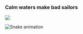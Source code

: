 ### Calm waters make bad sailors

<img src="https://github.com/raulkist/github_snake/blob/output/github-contribution-grid-snake.svg">

![Snake animation](https://github.com/eagrundy/eagrundy/blob/output/github-contribution-grid-snake.svg)

<!--
**rkist/rkist** is a ✨ _special_ ✨ repository because its `README.md` (this file) appears on your GitHub profile.

Here are some ideas to get you started:

- 🔭 I’m currently working on ...
- 🌱 I’m currently learning ...
- 👯 I’m looking to collaborate on ...
- 🤔 I’m looking for help with ...
- 💬 Ask me about ...
- 📫 How to reach me: ...
- 😄 Pronouns: ...
- ⚡ Fun fact: ...
-->
